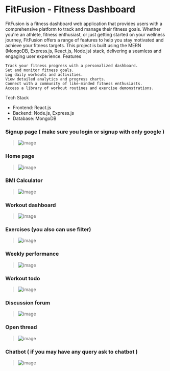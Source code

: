 # FitFusion - Fitness Dashboard

FitFusion is a fitness dashboard web application that provides users with a comprehensive platform to track and manage their fitness goals. Whether you're an athlete, fitness enthusiast, or just getting started on your wellness journey, FitFusion offers a range of features to help you stay motivated and achieve your fitness targets. This project is built using the MERN (MongoDB, Express.js, React.js, Node.js) stack, delivering a seamless and engaging user experience.
Features

    Track your fitness progress with a personalized dashboard.
    Set and monitor fitness goals.
    Log daily workouts and activities.
    View detailed analytics and progress charts.
    Connect with a community of like-minded fitness enthusiasts.
    Access a library of workout routines and exercise demonstrations.

Tech Stack

   - Frontend: React.js
   - Backend: Node.js, Express.js
   - Database: MongoDB


### Signup page ( make sure you login or signup with only google )
> ![image](https://github.com/hrithikvishwakarma001/fitfusion/assets/104666876/181babcc-5fd9-4b57-8e9c-63837d8642ca)

### Home page
> ![image](https://github.com/hrithikvishwakarma001/fitfusion/assets/104666876/36c8a873-89fb-4d62-b07e-7b80d5eb38e9)

### BMI Calculator
> ![image](https://github.com/hrithikvishwakarma001/fitfusion/assets/104666876/a01edfb5-f790-4c2c-a175-96dd8efc98ce)

### Workout dashboard
> ![image](https://github.com/hrithikvishwakarma001/fitfusion/assets/104666876/f9e1c656-3e96-465d-8ac6-ca1b9ca307d3)

### Exercises (you also can use filter)
> ![image](https://github.com/hrithikvishwakarma001/fitfusion/assets/104666876/80787917-9f46-4de8-b852-f8efc3c6a3e1)

### Weekly performance 
> ![image](https://github.com/hrithikvishwakarma001/fitfusion/assets/104666876/2d1279ea-bc5b-40dc-95ba-f86fdac2b50d)

### Workout todo 
> ![image](https://github.com/hrithikvishwakarma001/fitfusion/assets/104666876/0879c56f-c401-4a23-bbc1-58d72d99a46f)

### Discussion forum
> ![image](https://github.com/hrithikvishwakarma001/fitfusion/assets/104666876/8f67c09d-478d-4b43-bcd9-1a87e05ba235)

### Open thread
> ![image](https://github.com/hrithikvishwakarma001/fitfusion/assets/104666876/d85cc588-a452-4e5c-9b07-f9c73e72ca89)

### Chatbot ( if you may have any query ask to chatbot )
> ![image](https://github.com/hrithikvishwakarma001/fitfusion/assets/104666876/b57b6a17-2b74-4883-910e-b5286123e634)
